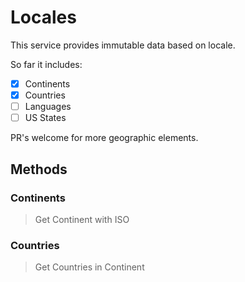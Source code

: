 # Locales

This service provides immutable data based on locale.

So far it includes:

 - [x] Continents
 - [x] Countries
 - [ ] Languages
 - [ ] US States

PR's welcome for more geographic elements.

## Methods

### Continents

> Get Continent with ISO

### Countries

> Get Countries in Continent
